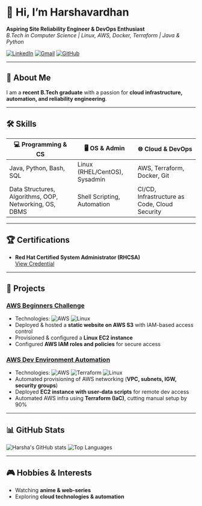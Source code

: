 # 👋 Hi, I’m Harshavardhan

**Aspiring Site Reliability Engineer & DevOps Enthusiast**  
_B.Tech in Computer Science | Linux, AWS, Docker, Terraform | Java & Python_

[![LinkedIn](https://img.shields.io/badge/LinkedIn-0077B5?style=for-the-badge&logo=linkedin&logoColor=white)](https://www.linkedin.com/in/harsha-vardhan-847296257) 
[![Gmail](https://img.shields.io/badge/Email-D14836?style=for-the-badge&logo=gmail&logoColor=white)](mailto:harsha2003hvd@gmail.com) 
[![GitHub](https://img.shields.io/badge/GitHub-181717?style=for-the-badge&logo=github&logoColor=white)](https://github.com/Harshadev-24)

---

## 🚀 About Me
I am a **recent B.Tech graduate** with a passion for **cloud infrastructure, automation, and reliability engineering**.

---

## 🛠️ Skills

| 💻 Programming & CS | 🖥️ OS & Admin | 🌐 Cloud & DevOps |
|--------------------|---------------|----------------|
| Java, Python, Bash, SQL | Linux (RHEL/CentOS), Sysadmin | AWS, Terraform, Docker, Git |
| Data Structures, Algorithms, OOP, Networking, OS, DBMS | Shell Scripting, Automation | CI/CD, Infrastructure as Code, Cloud Security |

---

## 🏆 Certifications
- **Red Hat Certified System Administrator (RHCSA)**  
  [View Credential](https://www.credly.com/badges/94942fe5-c192-4435-83fb-c5e552d6f463/public_url)

---

## 📂 Projects

### [AWS Beginners Challenge](https://github.com/Harshadev-24)
- Technologies: ![AWS](https://img.shields.io/badge/AWS-FF9900?style=flat-square&logo=amazon-aws&logoColor=white) ![Linux](https://img.shields.io/badge/Linux-FCC624?style=flat-square&logo=linux&logoColor=black)
- Deployed & hosted a **static website on AWS S3** with IAM-based access control
- Provisioned & configured a **Linux EC2 instance**
- Configured **AWS IAM roles and policies** for secure access

### [AWS Dev Environment Automation](https://github.com/Harshadev-24)
- Technologies: ![AWS](https://img.shields.io/badge/AWS-FF9900?style=flat-square&logo=amazon-aws&logoColor=white) ![Terraform](https://img.shields.io/badge/Terraform-623CE4?style=flat-square&logo=terraform&logoColor=white) ![Linux](https://img.shields.io/badge/Linux-FCC624?style=flat-square&logo=linux&logoColor=black)
- Automated provisioning of AWS networking (**VPC, subnets, IGW, security groups**)
- Deployed **EC2 instance with user-data scripts** for remote dev access
- Automated AWS infra using **Terraform (IaC)**, cutting manual setup by 90%

---

## 📊 GitHub Stats
![Harsha's GitHub stats](https://github-readme-stats.vercel.app/api?username=Harshadev-24&show_icons=true&theme=radical)
![Top Languages](https://github-readme-stats.vercel.app/api/top-langs/?username=Harshadev-24&layout=compact&theme=radical)

---

## 🎮 Hobbies & Interests
- Watching **anime & web-series**  
- Exploring **cloud technologies & automation**
